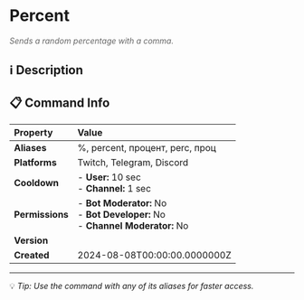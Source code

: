 # Percent

<span style="color: #666; font-style: italic;">Sends a random percentage with a comma.</span>

## ℹ️ Description

## 📋 Command Info

| **Property** | **Value** |
|:----------------|:----------------|
| **Aliases** | %, percent, процент, perc, проц |
| **Platforms** | Twitch, Telegram, Discord |
| **Cooldown** | - **User:** 10 sec<br> - **Channel:** 1 sec |
| **Permissions** | - **Bot Moderator:** No<br> - **Bot Developer:** No<br> - **Channel Moderator:** No |
| **Version** |  |
| **Created** | 2024-08-08T00:00:00.0000000Z |

---

💡 *Tip: Use the command with any of its aliases for faster access.*
